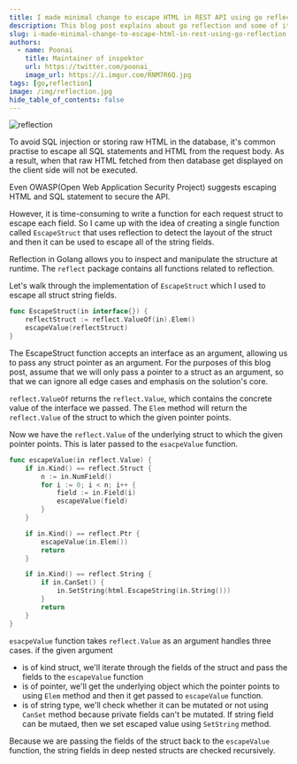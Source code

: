 ```yaml
---
title: I made minimal change to escape HTML in REST API using go reflection
description: This blog post explains about go reflection and some of it's usecases
slug: i-made-minimal-change-to-escape-html-in-rest-using-go-reflection
authors:
  - name: Poonai
    title: Maintainer of inspektor
    url: https://twitter.com/poonai_
    image_url: https://i.imgur.com/RNM7R6Q.jpg
tags: [go,reflection]
image: /img/reflection.jpg
hide_table_of_contents: false
---
```

![reflection](/img/reflection.jpg)

To avoid SQL injection or storing raw HTML in the database, it's common practise to escape all SQL statements and HTML from the request body. As a result, when that raw HTML fetched from then database get displayed on the client side will not be executed.

Even OWASP(Open Web Application Security Project) suggests escaping HTML and SQL statement to secure the API. 

However, it is time-consuming to write a function for each request struct to escape each field. So I came up with the idea of creating a single function called `EscapeStruct` that uses reflection to detect the layout of the struct and then it can be used to escape all of the string fields.


Reflection in Golang allows you to inspect and manipulate the structure at runtime. The `reflect` package contains all functions related to reflection.

Let's walk through the implementation of `EscapeStruct` which I used to escape all struct string fields.

```go
func EscapeStruct(in interface{}) {
	reflectStruct := reflect.ValueOf(in).Elem()
	escapeValue(reflectStruct)
}
```

The EscapeStruct function accepts an interface as an argument, allowing us to pass any struct pointer as an argument. For the purposes of this blog post, assume that we will only pass a pointer to a struct as an argument, so that we can ignore all edge cases and emphasis on the solution's core.

`reflect.ValueOf` returns the `reflect.Value`, which contains the concrete value of the interface we passed. The `Elem` method will return the `reflect.Value` of the struct to which the given pointer points.

Now we have the `reflect.Value` of the underlying struct to which the given pointer points. This is later passed to the `esacpeValue` function. 


```go
func escapeValue(in reflect.Value) {
	if in.Kind() == reflect.Struct {
		n := in.NumField()
		for i := 0; i < n; i++ {
			field := in.Field(i)
			escapeValue(field)
		}
	}

	if in.Kind() == reflect.Ptr {
		escapeValue(in.Elem())
		return
	}

	if in.Kind() == reflect.String {
		if in.CanSet() {
			in.SetString(html.EscapeString(in.String()))
		}
		return
	}
}
```

`esacpeValue` function takes `reflect.Value` as an argument handles three cases. if the given argument
- is of kind struct, we'll iterate through the fields of the struct and pass the fields to the `escapeValue` function 
- is of pointer, we'll get the underlying object which the pointer points to using `Elem` method and then it get passed to `escapeValue` function. 
- is of string type, we'll check whether it can be mutated or not using `CanSet` method because private fields can't be mutated. If string field can be mutaed, then we set escaped value using `SetString` method. 

Because we are passing the fields of the struct back to the `escapeValue` function, the string fields in deep nested structs are checked recursively.
